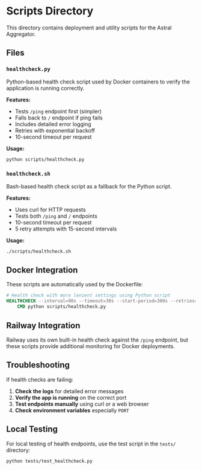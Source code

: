 # Scripts Directory

This directory contains deployment and utility scripts for the Astral Aggregator.

## Files

### `healthcheck.py`
Python-based health check script used by Docker containers to verify the application is running correctly.

**Features:**
- Tests `/ping` endpoint first (simpler)
- Falls back to `/` endpoint if ping fails
- Includes detailed error logging
- Retries with exponential backoff
- 10-second timeout per request

**Usage:**
```bash
python scripts/healthcheck.py
```

### `healthcheck.sh`
Bash-based health check script as a fallback for the Python script.

**Features:**
- Uses curl for HTTP requests
- Tests both `/ping` and `/` endpoints
- 10-second timeout per request
- 5 retry attempts with 15-second intervals

**Usage:**
```bash
./scripts/healthcheck.sh
```

## Docker Integration

These scripts are automatically used by the Dockerfile:

```dockerfile
# Health check with more lenient settings using Python script
HEALTHCHECK --interval=90s --timeout=30s --start-period=300s --retries=3 \
    CMD python scripts/healthcheck.py
```

## Railway Integration

Railway uses its own built-in health check against the `/ping` endpoint, but these scripts provide additional monitoring for Docker deployments.

## Troubleshooting

If health checks are failing:

1. **Check the logs** for detailed error messages
2. **Verify the app is running** on the correct port
3. **Test endpoints manually** using curl or a web browser
4. **Check environment variables** especially `PORT`

## Local Testing

For local testing of health endpoints, use the test script in the `tests/` directory:

```bash
python tests/test_healthcheck.py
``` 